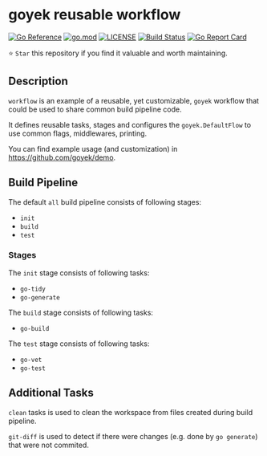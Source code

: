 # goyek reusable workflow

[![Go Reference](https://pkg.go.dev/badge/github.com/goyek/workflow.svg)](https://pkg.go.dev/github.com/goyek/workflow)
[![go.mod](https://img.shields.io/github/go-mod/go-version/goyek/workflow)](go.mod)
[![LICENSE](https://img.shields.io/github/license/goyek/workflow)](LICENSE)
[![Build Status](https://img.shields.io/github/actions/workflow/status/goyek/workflow/build.yml?branch=main)](https://github.com/goyek/workflow/actions?query=workflow%3Abuild+branch%3Amain)
[![Go Report Card](https://goreportcard.com/badge/github.com/goyek/workflow)](https://goreportcard.com/report/github.com/goyek/workflow)

⭐ `Star` this repository if you find it valuable and worth maintaining.

## Description

`workflow` is an example of a reusable, yet customizable, `goyek` workflow
that could be used to share common build pipeline code.

It defines reusable tasks, stages and configures the `goyek.DefaultFlow`
to use common flags, middlewares, printing.

You can find example usage (and customization) in <https://github.com/goyek/demo>.

## Build Pipeline

The default `all` build pipeline consists of following stages:

- `init`
- `build`
- `test`

### Stages

The `init` stage consists of following tasks:

- `go-tidy`
- `go-generate`

The `build` stage consists of following tasks:

- `go-build`

The `test` stage consists of following tasks:

- `go-vet`
- `go-test`

## Additional Tasks

`clean` tasks is used to clean the workspace from files created during build pipeline.

`git-diff` is used to detect if there were changes (e.g. done by `go generate`)
that were not commited.
